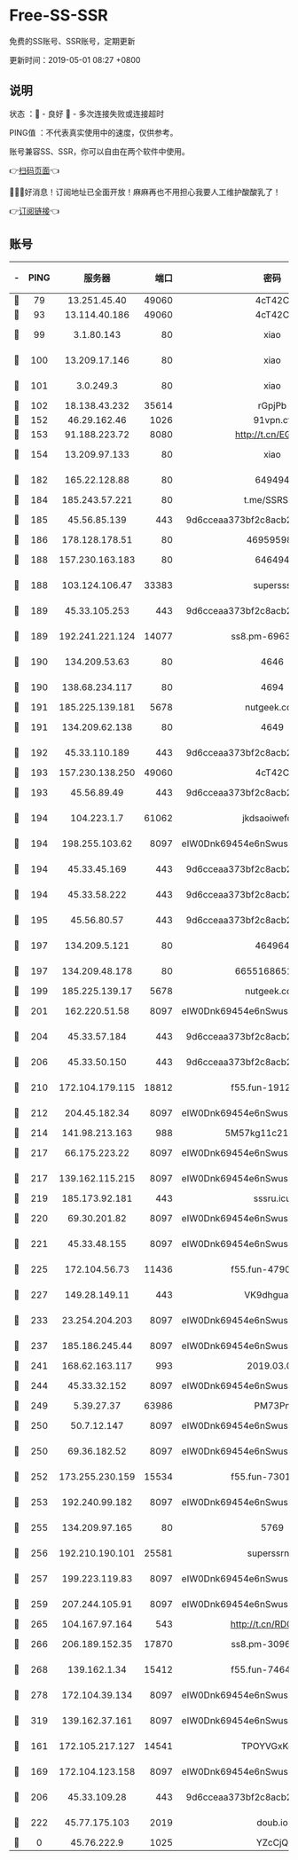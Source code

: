 # Free-SS-SSR

免费的SS账号、SSR账号，定期更新

更新时间：2019-05-01 08:27 +0800

## 说明

状态     ：🙂 - 良好 🙁 - 多次连接失败或连接超时

PING值   ：不代表真实使用中的速度，仅供参考。

账号兼容SS、SSR，你可以自由在两个软件中使用。

👉[扫码页面](https://liesauer.github.io/Free-SS-SSR/)👈

🎉🎉🎉好消息！订阅地址已全面开放！麻麻再也不用担心我要人工维护酸酸乳了！

👉[订阅链接](https://www.liesauer.net/yogurt/subscribe?ACCESS_TOKEN=DAYxR3mMaZAsaqUb)👈

## 账号

|-|PING|服务器|端口|密码|加密方式|区域|
|:----:|:----:|:-----:|-----:|:----:|:----:|:----:|
|🙂|79|13.251.45.40|49060|4cT42C|chacha20|SG|
|🙂|93|13.114.40.186|49060|4cT42C|chacha20|JP|
|🙂|99|3.1.80.143|80|xiao|aes-128-ctr|SG|
|🙂|100|13.209.17.146|80|xiao|aes-128-ctr|KR|
|🙂|101|3.0.249.3|80|xiao|aes-128-ctr|SG|
|🙂|102|18.138.43.232|35614|rGpjPb|rc4-md5|SG|
|🙂|152|46.29.162.46|1026|91vpn.cf|rc4-md5|RU|
|🙂|153|91.188.223.72|8080|http://t.cn/EGJIyrl|rc4-md5|RU|
|🙂|154|13.209.97.133|80|xiao|aes-128-ctr|KR|
|🙂|182|165.22.128.88|80|649494|aes-256-cfb|US|
|🙂|184|185.243.57.221|80|t.me/SSRSUB|rc4-md5|US|
|🙂|185|45.56.85.139|443|9d6cceaa373bf2c8acb22e60b6a58be6|aes-256-cfb|US|
|🙂|186|178.128.178.51|80|469595985|chacha20|US|
|🙂|188|157.230.163.183|80|646494|aes-256-cfb|US|
|🙂|188|103.124.106.47|33383|supersss|aes-256-cfb|US|
|🙂|189|45.33.105.253|443|9d6cceaa373bf2c8acb22e60b6a58be6|aes-256-cfb|US|
|🙂|189|192.241.221.124|14077|ss8.pm-69637293|aes-256-cfb|US|
|🙂|190|134.209.53.63|80|4646|aes-256-cfb|US|
|🙂|190|138.68.234.117|80|4694|aes-256-cfb|US|
|🙂|191|185.225.139.181|5678|nutgeek.com|rc4-md5|US|
|🙂|191|134.209.62.138|80|4649|aes-256-cfb|US|
|🙂|192|45.33.110.189|443|9d6cceaa373bf2c8acb22e60b6a58be6|aes-256-cfb|US|
|🙂|193|157.230.138.250|49060|4cT42C|chacha20|US|
|🙂|193|45.56.89.49|443|9d6cceaa373bf2c8acb22e60b6a58be6|aes-256-cfb|US|
|🙂|194|104.223.1.7|61062|jkdsaoiwefdsa|aes-256-cfb|US|
|🙂|194|198.255.103.62|8097|eIW0Dnk69454e6nSwuspv9DmS201tQ0D|aes-256-cfb|US|
|🙂|194|45.33.45.169|443|9d6cceaa373bf2c8acb22e60b6a58be6|aes-256-cfb|US|
|🙂|194|45.33.58.222|443|9d6cceaa373bf2c8acb22e60b6a58be6|aes-256-cfb|US|
|🙂|195|45.56.80.57|443|9d6cceaa373bf2c8acb22e60b6a58be6|aes-256-cfb|US|
|🙂|197|134.209.5.121|80|464964|aes-256-cfb|US|
|🙂|197|134.209.48.178|80|6655168651651|aes-256-cfb|US|
|🙂|199|185.225.139.17|5678|nutgeek.com|rc4-md5|US|
|🙂|201|162.220.51.58|8097|eIW0Dnk69454e6nSwuspv9DmS201tQ0D|aes-256-cfb|US|
|🙂|204|45.33.57.184|443|9d6cceaa373bf2c8acb22e60b6a58be6|aes-256-cfb|US|
|🙂|206|45.33.50.150|443|9d6cceaa373bf2c8acb22e60b6a58be6|aes-256-cfb|US|
|🙂|210|172.104.179.115|18812|f55.fun-19124118|aes-256-cfb|SG|
|🙂|212|204.45.182.34|8097|eIW0Dnk69454e6nSwuspv9DmS201tQ0D|aes-256-cfb|US|
|🙂|214|141.98.213.163|988|5M57kg11c214qDmK|chacha20|KR|
|🙂|217|66.175.223.22|8097|eIW0Dnk69454e6nSwuspv9DmS201tQ0D|aes-256-cfb|US|
|🙂|217|139.162.115.215|8097|eIW0Dnk69454e6nSwuspv9DmS201tQ0D|aes-256-cfb|JP|
|🙂|219|185.173.92.181|443|sssru.icu|rc4-md5|RU|
|🙂|220|69.30.201.82|8097|eIW0Dnk69454e6nSwuspv9DmS201tQ0D|aes-256-cfb|US|
|🙂|221|45.33.48.155|8097|eIW0Dnk69454e6nSwuspv9DmS201tQ0D|aes-256-cfb|US|
|🙂|225|172.104.56.73|11436|f55.fun-47900679|aes-256-cfb|SG|
|🙂|227|149.28.149.11|443|VK9dhgualsL|aes-256-cfb|SG|
|🙂|233|23.254.204.203|8097|eIW0Dnk69454e6nSwuspv9DmS201tQ0D|aes-256-cfb|US|
|🙂|237|185.186.245.44|8097|eIW0Dnk69454e6nSwuspv9DmS201tQ0D|aes-256-cfb|NL|
|🙂|241|168.62.163.117|993|2019.03.07|rc4-md5|US|
|🙂|244|45.33.32.152|8097|eIW0Dnk69454e6nSwuspv9DmS201tQ0D|aes-256-cfb|US|
|🙂|249|5.39.27.37|63986|PM73Pn|rc4-md5|FR|
|🙂|250|50.7.12.147|8097|eIW0Dnk69454e6nSwuspv9DmS201tQ0D|aes-256-cfb|US|
|🙂|250|69.36.182.52|8097|eIW0Dnk69454e6nSwuspv9DmS201tQ0D|aes-256-cfb|US|
|🙂|252|173.255.230.159|15534|f55.fun-73014676|aes-256-cfb|US|
|🙂|253|192.240.99.182|8097|eIW0Dnk69454e6nSwuspv9DmS201tQ0D|aes-256-cfb|US|
|🙂|255|134.209.97.165|80|5769|aes-256-cfb|SG|
|🙂|256|192.210.190.101|25581|superssrnet|aes-256-cfb|US|
|🙂|257|199.223.119.83|8097|eIW0Dnk69454e6nSwuspv9DmS201tQ0D|aes-256-cfb|US|
|🙂|259|207.244.105.91|8097|eIW0Dnk69454e6nSwuspv9DmS201tQ0D|aes-256-cfb|US|
|🙂|265|104.167.97.164|543|http://t.cn/RD0D7sx|rc4-md5|CA|
|🙂|266|206.189.152.35|17870|ss8.pm-30961526|aes-256-cfb|SG|
|🙂|268|139.162.1.34|15412|f55.fun-74644583|aes-256-cfb|SG|
|🙂|278|172.104.39.134|8097|eIW0Dnk69454e6nSwuspv9DmS201tQ0D|aes-256-cfb|SG|
|🙂|319|139.162.37.161|8097|eIW0Dnk69454e6nSwuspv9DmS201tQ0D|aes-256-cfb|SG|
|🙂|161|172.105.217.127|14541|TPOYVGxKglpi|aes-256-cfb|JP|
|🙂|169|172.104.123.158|8097|eIW0Dnk69454e6nSwuspv9DmS201tQ0D|aes-256-cfb|JP|
|🙂|206|45.33.109.28|443|9d6cceaa373bf2c8acb22e60b6a58be6|aes-256-cfb|US|
|🙂|222|45.77.175.103|2019|doub.io|aes-128-ctr|SG|
|🙁|0|45.76.222.9|1025|YZcCjQ|rc4-md5|JP|
